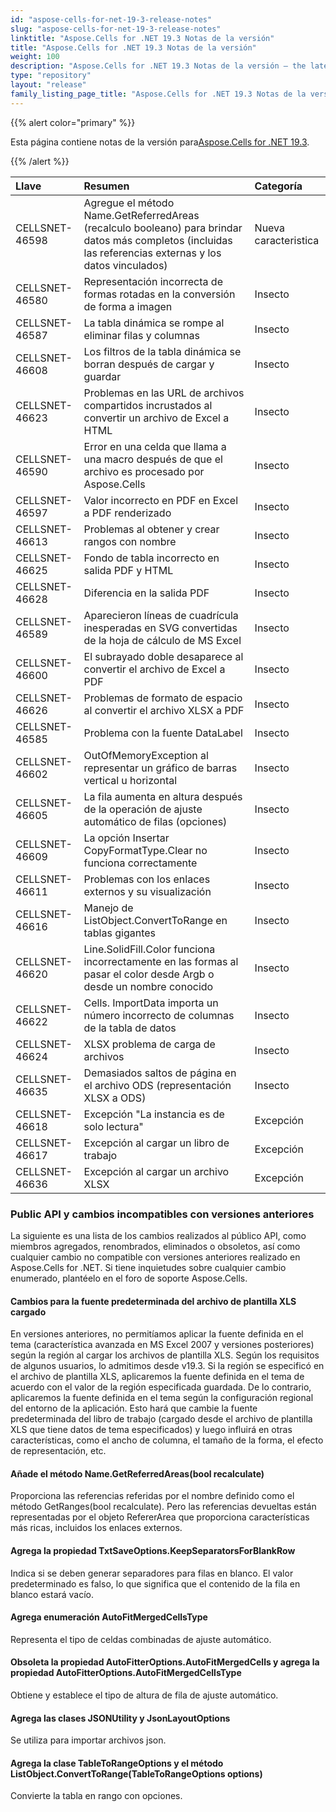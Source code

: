 ```yaml
---
id: "aspose-cells-for-net-19-3-release-notes"
slug: "aspose-cells-for-net-19-3-release-notes"
linktitle: "Aspose.Cells for .NET 19.3 Notas de la versión"
title: "Aspose.Cells for .NET 19.3 Notas de la versión"
weight: 100
description: "Aspose.Cells for .NET 19.3 Notas de la versión – the latest updates and fixes."
type: "repository"
layout: "release"
family_listing_page_title: "Aspose.Cells for .NET 19.3 Notas de la versión"
---
```

{{% alert color="primary" %}} 

 Esta página contiene notas de la versión para[Aspose.Cells for .NET 19.3](https://www.nuget.org/packages/Aspose.Cells/19.3.0).

{{% /alert %}} 

|**Llave**|**Resumen**|**Categoría**|
|:- |:- |:- |
|CELLSNET-46598|Agregue el método Name.GetReferredAreas (recalculo booleano) para brindar datos más completos (incluidas las referencias externas y los datos vinculados)|Nueva caracteristica|
|CELLSNET-46580|Representación incorrecta de formas rotadas en la conversión de forma a imagen|Insecto|
|CELLSNET-46587|La tabla dinámica se rompe al eliminar filas y columnas|Insecto|
|CELLSNET-46608|Los filtros de la tabla dinámica se borran después de cargar y guardar|Insecto|
|CELLSNET-46623|Problemas en las URL de archivos compartidos incrustados al convertir un archivo de Excel a HTML|Insecto|
|CELLSNET-46590|Error en una celda que llama a una macro después de que el archivo es procesado por Aspose.Cells|Insecto|
|CELLSNET-46597|Valor incorrecto en PDF en Excel a PDF renderizado|Insecto|
|CELLSNET-46613|Problemas al obtener y crear rangos con nombre|Insecto|
|CELLSNET-46625|Fondo de tabla incorrecto en salida PDF y HTML|Insecto|
|CELLSNET-46628|Diferencia en la salida PDF|Insecto|
|CELLSNET-46589|Aparecieron líneas de cuadrícula inesperadas en SVG convertidas de la hoja de cálculo de MS Excel|Insecto|
|CELLSNET-46600|El subrayado doble desaparece al convertir el archivo de Excel a PDF|Insecto|
|CELLSNET-46626|Problemas de formato de espacio al convertir el archivo XLSX a PDF|Insecto|
|CELLSNET-46585|Problema con la fuente DataLabel|Insecto|
|CELLSNET-46602|OutOfMemoryException al representar un gráfico de barras vertical u horizontal|Insecto|
|CELLSNET-46605|La fila aumenta en altura después de la operación de ajuste automático de filas (opciones)|Insecto|
|CELLSNET-46609|La opción Insertar CopyFormatType.Clear no funciona correctamente|Insecto|
|CELLSNET-46611|Problemas con los enlaces externos y su visualización|Insecto|
|CELLSNET-46616|Manejo de ListObject.ConvertToRange en tablas gigantes|Insecto|
|CELLSNET-46620|Line.SolidFill.Color funciona incorrectamente en las formas al pasar el color desde Argb o desde un nombre conocido|Insecto|
|CELLSNET-46622|Cells. ImportData importa un número incorrecto de columnas de la tabla de datos|Insecto|
|CELLSNET-46624|XLSX problema de carga de archivos|Insecto|
|CELLSNET-46635|Demasiados saltos de página en el archivo ODS (representación XLSX a ODS)|Insecto|
|CELLSNET-46618|Excepción "La instancia es de solo lectura"|Excepción|
|CELLSNET-46617|Excepción al cargar un libro de trabajo|Excepción|
|CELLSNET-46636|Excepción al cargar un archivo XLSX|Excepción|
### **Public API y cambios incompatibles con versiones anteriores**
La siguiente es una lista de los cambios realizados al público API, como miembros agregados, renombrados, eliminados o obsoletos, así como cualquier cambio no compatible con versiones anteriores realizado en Aspose.Cells for .NET. Si tiene inquietudes sobre cualquier cambio enumerado, plantéelo en el foro de soporte Aspose.Cells.
#### **Cambios para la fuente predeterminada del archivo de plantilla XLS cargado**
En versiones anteriores, no permitíamos aplicar la fuente definida en el tema (característica avanzada en MS Excel 2007 y versiones posteriores) según la región al cargar los archivos de plantilla XLS. Según los requisitos de algunos usuarios, lo admitimos desde v19.3. Si la región se especificó en el archivo de plantilla XLS, aplicaremos la fuente definida en el tema de acuerdo con el valor de la región especificada guardada. De lo contrario, aplicaremos la fuente definida en el tema según la configuración regional del entorno de la aplicación. Esto hará que cambie la fuente predeterminada del libro de trabajo (cargado desde el archivo de plantilla XLS que tiene datos de tema especificados) y luego influirá en otras características, como el ancho de columna, el tamaño de la forma, el efecto de representación, etc.
#### **Añade el método Name.GetReferredAreas(bool recalculate)**
Proporciona las referencias referidas por el nombre definido como el método GetRanges(bool recalculate). Pero las referencias devueltas están representadas por el objeto RefererArea que proporciona características más ricas, incluidos los enlaces externos.
#### **Agrega la propiedad TxtSaveOptions.KeepSeparatorsForBlankRow**
Indica si se deben generar separadores para filas en blanco. El valor predeterminado es falso, lo que significa que el contenido de la fila en blanco estará vacío.
#### **Agrega enumeración AutoFitMergedCellsType**
Representa el tipo de celdas combinadas de ajuste automático.
#### **Obsoleta la propiedad AutoFitterOptions.AutoFitMergedCells y agrega la propiedad AutoFitterOptions.AutoFitMergedCellsType**
Obtiene y establece el tipo de altura de fila de ajuste automático.
#### **Agrega las clases JSONUtility y JsonLayoutOptions**
Se utiliza para importar archivos json.
#### **Agrega la clase TableToRangeOptions y el método ListObject.ConvertToRange(TableToRangeOptions options)**
Convierte la tabla en rango con opciones.
